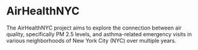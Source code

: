 # AirHealthNYC
The AirHealthNYC project aims to explore the connection between air quality, specifically PM 2.5 levels, and asthma-related emergency visits in various neighborhoods of New York City (NYC) over multiple years.  

